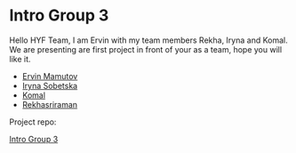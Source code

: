 # Intro Group 3

Hello HYF Team,
I am Ervin with my team members Rekha, Iryna and Komal. We are presenting are first project in front of your as a team, hope you will like it.


- [Ervin Mamutov](https://github.com/BF-FrontEnd-class/home/blob/main/student-bios/ervinMamutov.md)
- [Iryna Sobetska](https://github.com/BF-FrontEnd-class/home/blob/main/student-bios/IrynaSobetska.md)
- [Komal](https://github.com/BF-FrontEnd-class/home/blob/main/student-bios/komal-89.md)
- [Rekhasriraman](https://github.com/BF-FrontEnd-class/home/blob/main/student-bios/Rekhasriraman.md)

Project repo:

[Intro Group 3](https://github.com/BF-FrontEnd-class/workflows-group3-intro)
